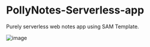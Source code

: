 # PollyNotes-Serverless-app
Purely serverless web notes app using SAM Template.

![image](https://github.com/jacksalillas/PollyNotes-Serverless-app/assets/96380092/d6affc98-5747-4d23-a033-4f9289ecdd62)
